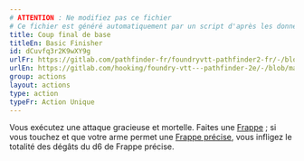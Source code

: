 ```yaml
---
# ATTENTION : Ne modifiez pas ce fichier
# Ce fichier est généré automatiquement par un script d'après les données du module Foundry VTT officiel et de sa traduction
title: Coup final de base
titleEn: Basic Finisher
id: dCuvfq3r2K9wXY9g
urlFr: https://gitlab.com/pathfinder-fr/foundryvtt-pathfinder2-fr/-/blob/master/data/actions/dCuvfq3r2K9wXY9g.htm
urlEn: https://gitlab.com/hooking/foundry-vtt---pathfinder-2e/-/blob/master/packs/data/actions.db/basic-finisher.json
group: actions
layout: actions
type: action
typeFr: Action Unique
---
```

Vous exécutez une attaque gracieuse et mortelle. Faites une [Frappe](frapper.md) ; si vous touchez et que votre arme permet une [Frappe précise](../class-features/frappe-précise.md), vous infligez le totalité des dégâts du d6 de Frappe précise.


